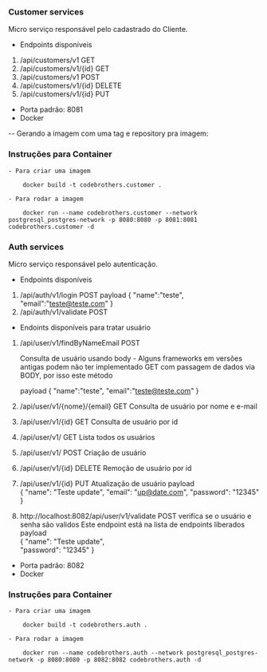 ### Customer services

Micro serviço responsável pelo cadastrado do Cliente.

 - Endpoints disponíveis

 1. /api/customers/v1   GET
 2. /api/customers/v1/{id}  GET
 3. /api/customers/v1   POST
 4. /api/customers/v1/{id}  DELETE
 5. /api/customers/v1/{id}  PUT

 - Porta padrão: 8081 
 - Docker

 -- Gerando a imagem com uma tag e repository pra imagem: 

### Instruções para Container

    - Para criar uma imagem
        
        docker build -t codebrothers.customer .

    - Para rodar a imagem

        docker run --name codebrothers.customer --network postgresql_postgres-network -p 8080:8080 -p 8081:8081 codebrothers.customer -d

### Auth services

Micro serviço responsável pelo autenticação.

 - Endpoints disponíveis

 1. /api/auth/v1/login   POST
    payload
    {
    	"name":"teste",
    	"email":"teste@teste.com"
    }
 2. /api/auth/v1/validate   POST


 - Endoints disponíveis para tratar usuário

 1. /api/user/v1/findByNameEmail    POST    
 
    Consulta de usuário usando body - Alguns frameworks em versões antigas podem não ter implementado GET com passagem de dados via BODY, por isso este método

    payload
    {
        "name":"teste",
    	"email":"teste@teste.com"
    }

 2. /api/user/v1/{nome}/{email}     GET  Consulta de usuário por nome e e-mail

 3. /api/user/v1/{id}     GET  Consulta de usuário por id

 4. /api/user/v1/     GET  Lista todos os usuários

 5. /api/user/v1/    POST      Criação de usuário 

 6. /api/user/v1/{id}    DELETE  Remoção de usuário por id

 7. /api/user/v1/{id}   PUT      Atualização de usuário
    payload    
    {
        "name": "Teste update",
        "email": "up@date.com",
        "password": "12345"
    }
 8. http://localhost:8082/api/user/v1/validate  POST verifíca se o usuário e senha são validos
    Este endpoint está na lista de endpoints liberados
    payload    
    {
        "name": "Teste update",        
        "password": "12345"
    }

 - Porta padrão: 8082
 - Docker

 ### Instruções para Container

    - Para criar uma imagem
        
        docker build -t codebrothers.auth .

    - Para rodar a imagem

        docker run --name codebrothers.auth --network postgresql_postgres-network -p 8080:8080 -p 8082:8082 codebrothers.auth -d